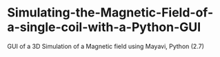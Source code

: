 # Simulating-the-Magnetic-Field-of-a-single-coil-with-a-Python-GUI
GUI of a 3D Simulation of a Magnetic field using Mayavi, Python (2.7)
